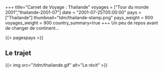 +++
title="Carnet de Voyage : Thailande"
voyages = ["Tour du monde 2001","thailande-2001-07"]
date = "2001-07-25T05:00:00"
pays = ["Thailande"]
thumbnail="tdm/thailande-stamp.png"
pays_weight = 900
voyages_weight = 900
country_summary=true
+++
Un peu de repos avant de changer de continent...

{{< pagespays >}}
## Le trajet
{{< img src="/tdm/thailande.gif" alt="Le récit" >}}